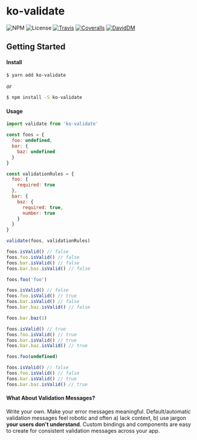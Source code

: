ko-validate
================

![NPM](https://img.shields.io/npm/v/ko-validate.svg)
![License](https://img.shields.io/npm/l/ko-validate.svg)
[![Travis](https://img.shields.io/travis/Profiscience/ko-validate.svg)](https://travis-ci.org/Profiscience/ko-validate)
[![Coveralls](https://coveralls.io/repos/github/Profiscience/ko-validate/badge.svg?branch=master)](https://coveralls.io/github/Profiscience/ko-validate?branch=master)
[![DavidDM](https://img.shields.io/david/Profiscience/ko-validate.svg)](https://david-dm.org/Profiscience/ko-validate)

## Getting Started

#### Install

```bash
$ yarn add ko-validate
```

_or_

```bash
$ npm install -S ko-validate
```

#### Usage

```javascript
import validate from 'ko-validate'

const foos = {
  foo: undefined,
  bar: {
    baz: undefined
  }
}

const validationRules = {
  foo: {
    required: true
  },
  bar: {
    baz: {
      required: true,
      number: true
    }
  }
}

validate(foos, validationRules)

foos.isValid() // false
foos.foo.isValid() // false
foos.bar.isValid() // false
foos.bar.baz.isValid() // false

foos.foo('foo')

foos.isValid() // false
foos.foo.isValid() // true
foos.bar.isValid() // false
foos.bar.baz.isValid() // false

foos.bar.baz(1)

foos.isValid() // true
foos.foo.isValid() // true
foos.bar.isValid() // true
foos.bar.baz.isValid() // true

foos.foo(undefined)

foos.isValid() // false
foos.foo.isValid() // false
foos.bar.isValid() // true
foos.bar.baz.isValid() // true
```

#### What About Validation Messages?

Write your own. Make your error messages meaningful. Default/automatic validation messages
feel robotic and often a) lack context, b) use jargon **your users don't understand**.
Custom bindings and components are easy to create for consistent validation messages
across your app.
